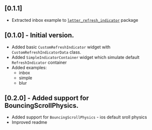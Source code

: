 ## [0.1.1]

* Extracted inbox example to [`letter_refresh_indicator`](https://pub.dev/packages/letter_refresh_indicator) package

## [0.1.0] - Initial version.

* Added basic `CustomRefreshIndicator` widget with `CustomRefreshIndicatorData` class.
* Added `SimpleIndicatorContainer` widget which simulate default `RefreshIndicator` container
* Added examples:
  * inbox
  * simple
  * blur

## [0.2.0] - Added support for BouncingScrollPhysics.

* Added support for `BouncingScrollPhysics` - ios default sroll physics
* Improved readme


